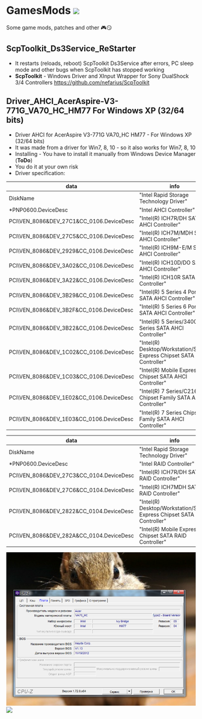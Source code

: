 # GamesMods <img src=https://github.githubassets.com/images/icons/emoji/unicode/1f3ae.png width="50px" style="margin-top:-50px">
Some game mods, patches and other :video_game::smirk:

## ScpToolkit_Ds3Service_ReStarter
- It restarts (reloads, reboot) ScpToolkit Ds3Service after errors, PC sleep mode and other bugs when ScpToolkit has stopped working
- __ScpToolkit__ - Windows Driver and XInput Wrapper for Sony DualShock 3/4 Controllers https://github.com/nefarius/ScpToolkit


## Driver_AHCI_AcerAspire-V3-771G_VA70_HC_HM77 For Windows XP (32/64 bits)  
- Driver AHCI for AcerAspire V3-771G VA70_HC HM77 - For Windows XP (32/64 bits)  
- It was made from a driver for Win7, 8, 10 - so it also works for Win7, 8, 10
- Installing - You have to install it manually from Windows Device Manager (__ToDo__)
- You do it at your own risk
- Driver specification:

| data | info |  
| --- | --- |  
|DiskName                                    | "Intel Rapid Storage Technology Driver"|  
|*PNP0600.DeviceDesc                         | "Intel AHCI Controller"|
|PCI\VEN_8086&DEV_27C1&CC_0106.DeviceDesc    | "Intel(R) ICH7R/DH SATA AHCI Controller"|
|PCI\VEN_8086&DEV_27C5&CC_0106.DeviceDesc    | "Intel(R) ICH7M/MDH SATA AHCI Controller"|
|PCI\VEN_8086&DEV_2929&CC_0106.DeviceDesc    | "Intel(R) ICH9M-E/M SATA AHCI Controller"|
|PCI\VEN_8086&DEV_3A02&CC_0106.DeviceDesc    | "Intel(R) ICH10D/DO SATA AHCI Controller"|
|PCI\VEN_8086&DEV_3A22&CC_0106.DeviceDesc    | "Intel(R) ICH10R SATA AHCI Controller"|
|PCI\VEN_8086&DEV_3B29&CC_0106.DeviceDesc    | "Intel(R) 5 Series 4 Port SATA AHCI Controller"|
|PCI\VEN_8086&DEV_3B2F&CC_0106.DeviceDesc    | "Intel(R) 5 Series 6 Port SATA AHCI Controller"|
|PCI\VEN_8086&DEV_3B22&CC_0106.DeviceDesc    | "Intel(R) 5 Series/3400 Series SATA AHCI Controller"|
|PCI\VEN_8086&DEV_1C02&CC_0106.DeviceDesc    | "Intel(R) Desktop/Workstation/Server Express Chipset SATA AHCI Controller"|
|PCI\VEN_8086&DEV_1C03&CC_0106.DeviceDesc    | "Intel(R) Mobile Express Chipset SATA AHCI Controller"|
|PCI\VEN_8086&DEV_1E02&CC_0106.DeviceDesc    | "Intel(R) 7 Series/C216 Chipset Family SATA AHCI Controller"|
|PCI\VEN_8086&DEV_1E03&CC_0106.DeviceDesc    | "Intel(R) 7 Series Chipset Family SATA AHCI Controller"|

| data | info |  
| --- | --- |  
|DiskName                                    | "Intel Rapid Storage Technology Driver"|
|*PNP0600.DeviceDesc                         | "Intel RAID Controller"|
|PCI\VEN_8086&DEV_27C3&CC_0104.DeviceDesc    | "Intel(R) ICH7R/DH SATA RAID Controller"|
|PCI\VEN_8086&DEV_27C6&CC_0104.DeviceDesc    | "Intel(R) ICH7MDH SATA RAID Controller"|
|PCI\VEN_8086&DEV_2822&CC_0104.DeviceDesc    | "Intel(R) Desktop/Workstation/Server Express Chipset SATA RAID Controller"|
|PCI\VEN_8086&DEV_282A&CC_0104.DeviceDesc    | "Intel(R) Mobile Express Chipset SATA RAID Controller"|

<img src=Driver_AHCI_AcerAspire-V3-771G_VA70_HC_HM77/AcerAspire-V3-771G.png>
<img src=Driver_AHCI_AcerAspire-V3-771G_VA70_HC_HM77/AHCI.bmp>
